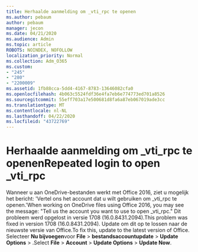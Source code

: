 ```yaml
---
title: Herhaalde aanmelding om _vti_rpc te openen
ms.author: pebaum
author: pebaum
manager: jecon
ms.date: 04/21/2020
ms.audience: Admin
ms.topic: article
ROBOTS: NOINDEX, NOFOLLOW
localization_priority: Normal
ms.collection: Adm_O365
ms.custom:
- "245"
- "280"
- "2200009"
ms.assetid: 1fb88cca-5dd4-4167-8783-13646082cfa0
ms.openlocfilehash: 4b063c5524fdf36e4fa7eb6e774773ed701a8526
ms.sourcegitcommit: 55eff703a17e500681d8fa6a87eb067019ade3cc
ms.translationtype: MT
ms.contentlocale: nl-NL
ms.lasthandoff: 04/22/2020
ms.locfileid: "43722769"
---
```

# <a name="repeated-login-to-open-_vti_rpc"></a><span data-ttu-id="b2ed5-102">Herhaalde aanmelding om _vti_rpc te openen</span><span class="sxs-lookup"><span data-stu-id="b2ed5-102">Repeated login to open _vti_rpc</span></span>

<span data-ttu-id="b2ed5-103">Wanneer u aan OneDrive-bestanden werkt met Office 2016, ziet u mogelijk het bericht: 'Vertel ons het account dat u wilt gebruiken om _vti_rpc te openen.'</span><span class="sxs-lookup"><span data-stu-id="b2ed5-103">When working on OneDrive files using Office 2016, you may see the message: "Tell us the account you want to use to open _vti_rpc."</span></span> <span data-ttu-id="b2ed5-104">Dit probleem werd opgelost in versie 1708 (16.0.8431.2094).</span><span class="sxs-lookup"><span data-stu-id="b2ed5-104">This problem was fixed in version 1708 (16.0.8431.2094).</span></span> <span data-ttu-id="b2ed5-105">Update om dit op te lossen naar de nieuwste versie van Office.</span><span class="sxs-lookup"><span data-stu-id="b2ed5-105">To fix this, update to the latest version of Office.</span></span> <span data-ttu-id="b2ed5-106">Selecteer **Nu bijvoegen**voor **File** \> **bestandsaccountupdate** \> **Update Options** \> .</span><span class="sxs-lookup"><span data-stu-id="b2ed5-106">Select **File** \> **Account** \> **Update Options** \> **Update Now**.</span></span>
  